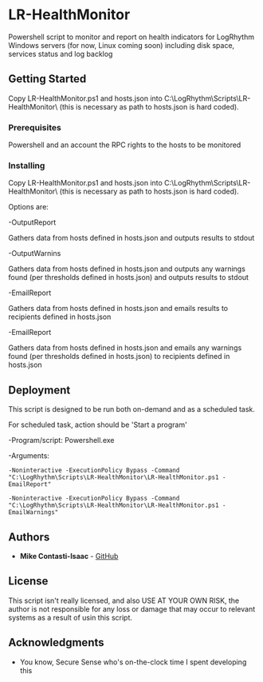 # LR-HealthMonitor

Powershell script to monitor and report on health indicators for LogRhythm Windows servers (for now, Linux coming soon) including disk space, services status and log backlog

## Getting Started

Copy LR-HealthMonitor.ps1 and hosts.json into C:\LogRhythm\Scripts\LR-HealthMonitor\ (this is necessary as path to hosts.json is hard coded).

### Prerequisites

Powershell and an account the RPC rights to the hosts to be monitored

### Installing

Copy LR-HealthMonitor.ps1 and hosts.json into C:\LogRhythm\Scripts\LR-HealthMonitor\ (this is necessary as path to hosts.json is hard coded).

Options are:

-OutputReport

  Gathers data from hosts defined in hosts.json and outputs results to stdout
  
-OutputWarnins

  Gathers data from hosts defined in hosts.json and outputs any warnings found (per thresholds defined in hosts.json) and outputs results to stdout
  
-EmailReport

  Gathers data from hosts defined in hosts.json and emails results to recipients defined in hosts.json
  
-EmailReport

  Gathers data from hosts defined in hosts.json and emails any warnings found (per thresholds defined in hosts.json) to recipients defined in hosts.json
  

## Deployment

This script is designed to be run both on-demand and as a scheduled task.

For scheduled task, action should be 'Start a program'

  -Program/script: Powershell.exe
  
  -Arguments: 
  
    -Noninteractive -ExecutionPolicy Bypass -Command "C:\LogRhythm\Scripts\LR-HealthMonitor\LR-HealthMonitor.ps1 -EmailReport"
    
    -Noninteractive -ExecutionPolicy Bypass -Command "C:\LogRhythm\Scripts\LR-HealthMonitor\LR-HealthMonitor.ps1 -EmailWarnings"
    

## Authors

* **Mike Contasti-Isaac** - [GitHub](https://github.com/MikeC-I)

## License

This script isn't really licensed, and also USE AT YOUR OWN RISK, the author is not responsible for any loss or damage that may occur to relevant systems as a result of usin this script.

## Acknowledgments

* You know, Secure Sense who's on-the-clock time I spent developing this
